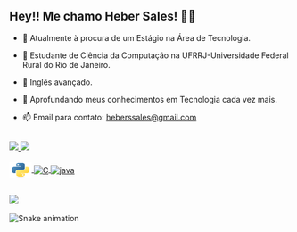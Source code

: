 ## Hey!! Me chamo Heber Sales! 👋😁
- 🔭 Atualmente à procura de um Estágio na Área de Tecnologia.
- 🌱 Estudante de Ciência da Computação na UFRRJ-Universidade Federal Rural do Rio de Janeiro.
- 📖 Inglês avançado.
- 👾 Aprofundando meus conhecimentos em Tecnologia cada vez mais.
- 📫 Email para contato: heberssales@gmail.com

  ##
  
<div>
  <a href="https://github.com/HeberSales">
  <img width="48%" src="https://github-readme-stats.vercel.app/api?username=HeberSales&show_icons=true&theme=dark&include_all_commits=true&count_private=true"/>
  <img width="58%" src="https://github-readme-stats.vercel.app/api/top-langs/?username=HeberSales&layout=compact&langs_count=16&theme=dark"/>
</div>
  <div style="display: inline_block"><br>
  <img align="center" alt="Python" height="30" width="40" src="https://raw.githubusercontent.com/devicons/devicon/master/icons/python/python-original.svg">
  <img align="center" alt="C" height="30" width="40" src="https://img.shields.io/badge/C-00599C?style=for-the-badge&logo=c&logoColor=white">
  <img align="center" alt="java" height="30" width="40" src="https://img.shields.io/badge/Java-ED8B00?style=for-the-badge&logo=java&logoColor=white">
 
  
</div>

  ##
  
<div> 
  <a href="https://www.linkedin.com/in/heber-sales-483579188/" target="_blank"><img src="https://img.shields.io/badge/-LinkedIn-%230077B5?style=for-the-badge&logo=linkedin&logoColor=white" target="_blank"></a> 
 
  ![Snake animation](https://github.com/HeberSales/HeberSales/blob/output/github-contribution-grid-snake.svg)
 
</div>

  
  
